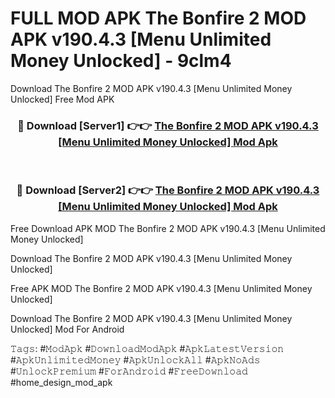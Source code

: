 # FULL MOD APK The Bonfire 2 MOD APK v190.4.3 [Menu Unlimited Money Unlocked] - 9clm4
Download The Bonfire 2 MOD APK v190.4.3 [Menu Unlimited Money Unlocked] Free Mod APK

<div align="center">
<h3>🔴 Download [Server1] 👉👉 <a href="https://apk-comot.site?title=The_Bonfire_2_MOD_APK_v190.4.3_[Menu_Unlimited_Money_Unlocked]">The Bonfire 2 MOD APK v190.4.3 [Menu Unlimited Money Unlocked] Mod Apk</a></h3><br>

<h3>🔴 Download [Server2] 👉👉 <a href="https://apk-comot.site?title=The_Bonfire_2_MOD_APK_v190.4.3_[Menu_Unlimited_Money_Unlocked]">The Bonfire 2 MOD APK v190.4.3 [Menu Unlimited Money Unlocked] Mod Apk</a></h3>
</div>


Free Download APK MOD The Bonfire 2 MOD APK v190.4.3 [Menu Unlimited Money Unlocked]

Download The Bonfire 2 MOD APK v190.4.3 [Menu Unlimited Money Unlocked] 

Free APK MOD The Bonfire 2 MOD APK v190.4.3 [Menu Unlimited Money Unlocked] 

Download The Bonfire 2 MOD APK v190.4.3 [Menu Unlimited Money Unlocked] Mod For Android

𝚃𝚊𝚐𝚜: #𝙼𝚘𝚍𝙰𝚙𝚔 #𝙳𝚘𝚠𝚗𝚕𝚘𝚊𝚍𝙼𝚘𝚍𝙰𝚙𝚔 #𝙰𝚙𝚔𝙻𝚊𝚝𝚎𝚜𝚝𝚅𝚎𝚛𝚜𝚒𝚘𝚗 #𝙰𝚙𝚔𝚄𝚗𝚕𝚒𝚖𝚒𝚝𝚎𝚍𝙼𝚘𝚗𝚎𝚢 #𝙰𝚙𝚔𝚄𝚗𝚕𝚘𝚌𝚔𝙰𝚕𝚕 #𝙰𝚙𝚔𝙽𝚘𝙰𝚍𝚜 #𝚄𝚗𝚕𝚘𝚌𝚔𝙿𝚛𝚎𝚖𝚒𝚞𝚖 #𝙵𝚘𝚛𝙰𝚗𝚍𝚛𝚘𝚒𝚍 #𝙵𝚛𝚎𝚎𝙳𝚘𝚠𝚗𝚕𝚘𝚊𝚍 #home_design_mod_apk